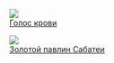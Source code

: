 ![](/books/sf_heroic/Крис%20Уэйнрайт/Голос%20крови.jpg)  
[Голос крови](/books/sf_heroic/Крис%20Уэйнрайт/Голос%20крови)

![](/books/sf_heroic/Крис%20Уэйнрайт/Золотой%20павлин%20Сабатеи.jpg)  
[Золотой павлин Сабатеи](/books/sf_heroic/Крис%20Уэйнрайт/Золотой%20павлин%20Сабатеи)
